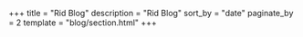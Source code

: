 +++
title = "Rid Blog"
description = "Rid Blog"
sort_by = "date"
paginate_by = 2
template = "blog/section.html"
+++
